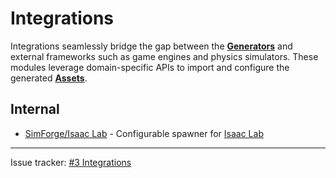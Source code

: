 # Integrations

Integrations seamlessly bridge the gap between the [**Generators**](../generators/index.md) and external frameworks such as game engines and physics simulators. These modules leverage domain-specific APIs to import and configure the generated [**Assets**](../assets/index.md).

## Internal

- [SimForge/Isaac Lab](isaaclab.md) - Configurable spawner for [Isaac Lab](https://isaac-sim.github.io/IsaacLab/main/index.html)

<!-- ## External -->

______________________________________________________________________

Issue tracker: [#3 Integrations](https://github.com/AndrejOrsula/simforge/issues/3)
